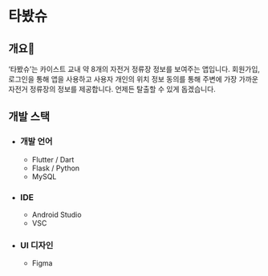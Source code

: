 # 타봤슈

## 개요📗
‘타봤슈’는 카이스트 교내 약 8개의 자전거 정류장 정보를 보여주는 앱입니다. 회원가입, 로그인을 통해 앱을 사용하고 사용자 개인의 위치 정보 동의를 통해 주변에 가장 가까운 자전거 정류장의 정보를 제공합니다. 언제든 탈출할 수 있게 돕겠습니다.

## 개발 스택
- ### 개발 언어
  - Flutter / Dart
  - Flask / Python
  - MySQL

- ### IDE
  - Android Studio
  - VSC

- ### UI 디자인
  - Figma

